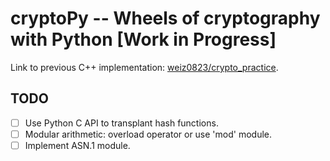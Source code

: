 # cryptoPy -- Wheels of cryptography with Python \[Work in Progress\]

Link to previous C++ implementation: [weiz0823/crypto_practice].

## TODO

- [  ] Use Python C API to transplant hash functions.
- [  ] Modular arithmetic: overload operator or use 'mod' module.
- [  ] Implement ASN.1 module.

[weiz0823/crypto_practice]: https://github.com/weiz0823/crypto_practice
